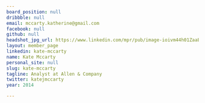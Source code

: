 ```yaml
---
board_position: null
dribbble: null
email: mccarty.katherine@gmail.com
facebook: null
github: null
headshot_jpg_url: https://www.linkedin.com/mpr/pub/image-ioivm44h01ZaaEhYVyvKGB_zBAQmY26SeJpHAueNBsYTwNGaioiHA_AhB7KUSCityWIc/kate-mccarty.jpg
layout: member_page
linkedin: kate-mccarty
name: Kate Mccarty
personal_site: null
slug: kate-mccarty
tagline: Analyst at Allen & Company
twitter: katejmccarty
year: 2014

---
```

